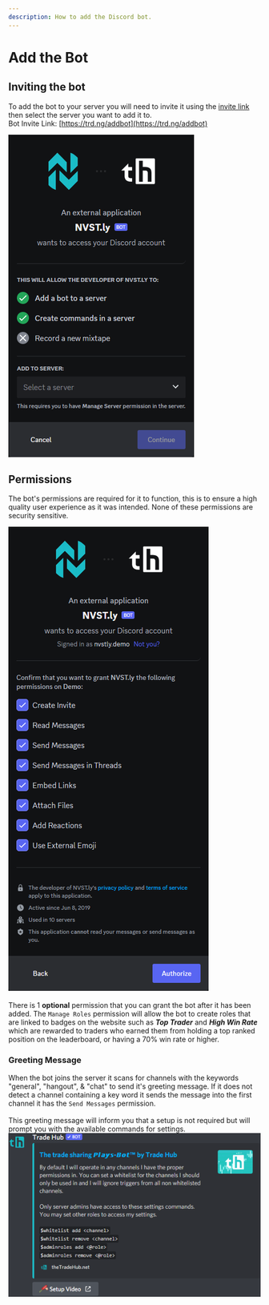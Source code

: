 ```yaml
---
description: How to add the Discord bot.
---
```


# Add the Bot

## Inviting the bot

To add the bot to your server you will need to invite it using the [invite link](https://trd.ng/addbot) then select the server you want to add it to.\
Bot Invite Link: [https://trd.ng/addbot](https://trd.ng/addbot)

![](<../.gitbook/assets/image (2) (1) (1) (1) (1) (1) (1) (1) (1) (1).png>)

## Permissions

The bot's permissions are required for it to function, this is to ensure a high quality user experience as it was intended. None of these permissions are security sensitive.

![](<../.gitbook/assets/image (2) (1) (1) (1) (1) (1) (1) (1) (1) (1) (1).png>)\
\
There is 1 **optional** permission that you can grant the bot after it has been added. The `Manage Roles` permission will allow the bot to create roles that are linked to badges on the website such as _**Top Trader**_ and _**High Win Rate**_ which are rewarded to traders who earned them from holding a top ranked position on the leaderboard, or having a 70% win rate or higher.

### Greeting Message

When the bot joins the server it scans for channels with the keywords "general", "hangout", & "chat" to send it's greeting message. If it does not detect a channel containing a key word it sends the message into the first channel it has the `Send Messages` permission. \
\
This greeting message will inform you that a setup is not required but will prompt you with the available commands for settings.\
![](<../.gitbook/assets/image (17) (1) (1).png>)
